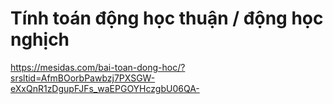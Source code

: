 # Tính toán động học thuận / động học nghịch

https://mesidas.com/bai-toan-dong-hoc/?srsltid=AfmBOorbPawbzj7PXSGW-eXxQnR1zDgupFJFs_waEPGOYHczgbU06QA-
